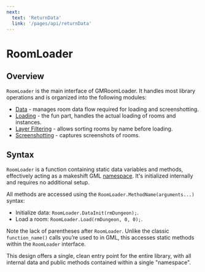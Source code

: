 ```yaml
---
next:
  text: 'ReturnData'
  link: '/pages/api/returnData'
---
```


# RoomLoader

<!-- <h1>
  RoomLoader
  <span style="display:none">RoomLoader</span>
  <a href="https://github.com/glebtsereteli/GMRoomLoader/blob/main/GMRoomLoader/scripts/RoomLoaderMain/RoomLoaderMain.gml" target="_blank">
    <Badge type="info" text="Source Code" />
  </a>
</h1> -->

## Overview

`RoomLoader` is the main interface of GMRoomLoader. It handles most library operations and is organized into the following modules:

- [Data](/pages/api/roomLoader/data) - manages room data flow required for loading and screenshotting.  
- [Loading](/pages/api/roomLoader/loading) - the fun part, handles the actual loading of rooms and instances.  
- [Layer Filtering](/pages/api/roomLoader/layerFiltering) - allows sorting rooms by name before loading.  
- [Screenshotting](/pages/api/roomLoader/screenshotting) - captures screenshots of rooms.

## Syntax
`RoomLoader` is a function containing static data variables and methods, effectively acting as a makeshift GML [namespace](https://learn.microsoft.com/en-us/cpp/cpp/namespaces-cpp?view=msvc-170). It's initialized internally and requires no additional setup.

All methods are accessed using the `RoomLoader.MethodName(arguments...)` syntax:
* Initialize data: `RoomLoader.DataInit(rmDungeon);`.
* Load a room: `RoomLoader.Load(rmDungeon, 0, 0);`.

Note the lack of parentheses after `RoomLoader`. Unlike the classic `function_name()` calls you’re used to in GML, this accesses static methods within the `RoomLoader` interface. 

This design offers a single, clean entry point for the entire library, with all internal data and public methods contained within a single "namespace".